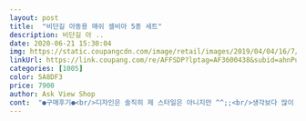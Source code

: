 ```yaml
---
layout: post 
title:  "비단길 아동용 매쉬 셀비아 5종 세트" 
description: 비단길 아 ..
date: 2020-06-21 15:30:04 
img: https://static.coupangcdn.com/image/retail/images/2019/04/04/16/7/8abb7fb0-5eaf-4c7f-8486-37342b3dd329.jpg 
linkUrl: https://link.coupang.com/re/AFFSDP?lptag=AF3600438&subid=ahnPublicAsk&pageKey=205880816&itemId=606713231&vendorItemId=4591106757&traceid=V0-113-56cbd0306bf5affc 
categories: [1005] 
color: 5A8DF3 
price: 7900 
author: Ask View Shop 
cont:  "●구매후기●<br/>디자인은 솔직히 제 스타일은 아니지만 ^^;;<br/>생각보다 많이 작아요;;;;;근대 이쁘긴해요ㅋ<br/>세탁 자주 하는 편인데<br/>소재의 특성인지도 모르겠지만 아이들 활동이 많다보니<br/>아직도 좀 크지만요.<br/><br/>양말이 보풀이 많이 일어나서 몇번 못 신을것 같아요.<br/><br/>올해 4살 되어서야 신기기 시작했어요.<br/><br/>작년에 사두고 3살한테는 너무 커서<br/>조금은 가격대비 아쉽네요... <br/><br/>품질은 괜찮습니다.<br/><br/>한달째인 아직까진 괜찮네요.<br/><br/>" 
---
```

